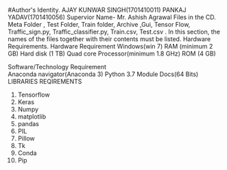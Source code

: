 #Author's Identity. 
AJAY KUNWAR SINGH(1701410011)
PANKAJ YADAV(1701410056) 
Supervior Name- Mr. Ashish Agrawal
Files in the CD.
Meta Folder , Test Folder, Train folder, Archive ,Gui, Tensor Flow, Traffic_sign.py, Traffic_classifier.py, Train.csv, Test.csv . In this section, the names of the files together with their contents must be listed.
Hardware Requirements.
Hardware Requirement
Windows(win 7)
RAM (minimum 2 GB)
Hard disk (1 TB)
Quad core Processor(minimum 1.8 GHz)
ROM (4 GB)


Software/Technology Requirement      
Anaconda navigator(Anaconda 3)
Python 3.7 Module Docs(64 Bits)
LIBRARIES REQIREMENTS
1. Tensorflow
2. Keras
3. Numpy
4. matplotlib
5. pandas
6. PIL
7. Pillow
8. Tk
9. Conda 
10. Pip
